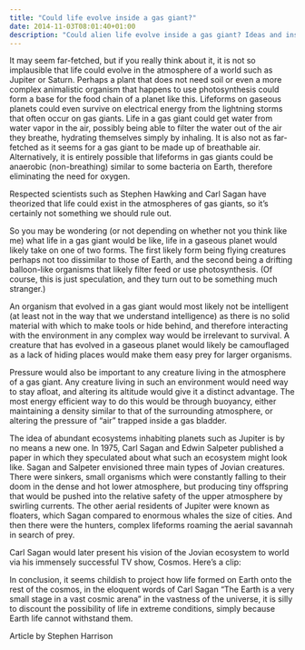 ```yaml
---
title: "Could life evolve inside a gas giant?"
date: 2014-11-03T08:01:40+01:00
description: "Could alien life evolve inside a gas giant? Ideas and inspiration for science fiction writers."
---
```


<p>It may seem far-fetched, but if you really think about it, it is not so implausible that life could evolve in&nbsp;the atmosphere of a world such as Jupiter or Saturn. Perhaps a plant that does not need soil or even a more complex animalistic organism that happens to use photosynthesis could form a base for the food chain of a planet like this. Lifeforms on gaseous planets could even survive on electrical energy from the lightning storms that often occur on gas giants. Life in a gas giant could get water from water vapor in the air, possibly being able to filter the water out of the air they breathe, hydrating themselves simply by inhaling. It is also not as far-fetched as it seems for a gas giant to be made up of breathable air. Alternatively, it is entirely possible that lifeforms in gas giants could be anaerobic (non-breathing) similar to some bacteria on Earth, therefore eliminating the need for oxygen.</p>
<p>Respected scientists such as Stephen Hawking and Carl Sagan have theorized&nbsp;that life could exist in the atmospheres of gas giants, so it&rsquo;s certainly not something we should rule out.</p>
<p>So you may be wondering (or not depending on whether not you think like me) what life in a gas giant would be like, life in a gaseous planet would likely take on one of two forms. The first likely form being flying creatures perhaps not too dissimilar to those of Earth,&nbsp;and the second being a drifting balloon-like organisms that likely filter feed or use photosynthesis. (Of course, this is just speculation, and they turn out to be something much stranger.)</p>
<p>An organism that evolved in a gas giant would most likely not be intelligent (at least not in the way that we understand intelligence) as there is no solid material with which to make tools or hide behind, and therefore interacting with the environment&nbsp;in any complex way would be irrelevant to survival. A creature that has evolved in a gaseous planet would likely be camouflaged as a lack of hiding places would make them easy prey for larger organisms.</p>
<p>Pressure would also be important to any creature living in the atmosphere of a gas giant. Any&nbsp;creature living in such an environment would need way to stay afloat, and altering its altitude would give it a distinct advantage. The most energy efficient way to do this would be through buoyancy, either maintaining a density similar to that of the surrounding atmosphere, or altering the pressure of &ldquo;air&rdquo; trapped inside a gas bladder.</p>
<p>The idea of abundant ecosystems inhabiting planets such as Jupiter is by no means a new one. In 1975, Carl Sagan and Edwin Salpeter published a paper in which they speculated about what such an ecosystem might look like.&nbsp;Sagan and Salpeter envisioned three main types of Jovian creatures. There were sinkers, small organisms which were constantly falling to their doom in the dense and hot lower atmosphere, but producing tiny offspring that would be pushed into the relative safety of the upper atmosphere by swirling currents. The other aerial residents of Jupiter were known as floaters, which Sagan compared to enormous whales the size of cities. And then there were the hunters, complex lifeforms roaming&nbsp;the aerial savannah in search of prey.</p>
<p>Carl Sagan would later present his vision of the Jovian ecosystem to world via his immensely successful TV show, Cosmos. Here&rsquo;s a clip:<br /></p>
<p>In conclusion, it seems childish to project how life formed on Earth onto the rest of the cosmos, in the eloquent words of Carl Sagan &ldquo;The Earth is a very small stage in a vast cosmic arena&rdquo; in the vastness of the universe, it is silly to discount the possibility of life in extreme conditions, simply because Earth life cannot withstand them.</p>
 
 Article by Stephen Harrison